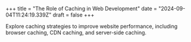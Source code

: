 +++
title = "The Role of Caching in Web Development"
date = "2024-09-04T11:24:19.339Z"
draft = false
+++

Explore caching strategies to improve website performance, including browser caching, CDN caching, and server-side caching.
        